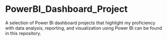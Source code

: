 # PowerBI_Dashboard_Project
A selection of Power BI dashboard projects that highlight my proficiency with data analysis, reporting, and visualization using Power BI can be found in this repository.
